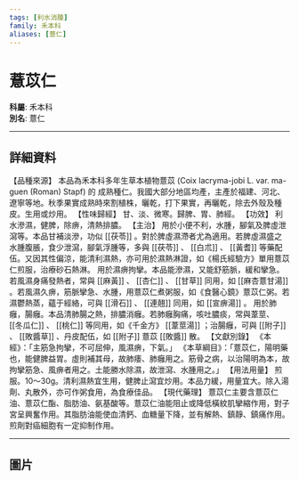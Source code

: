 ```yaml
---
tags: [利水消腫]
family: 禾本科
aliases: [薏仁]
---
```


# 薏苡仁

**科屬**: 禾本科  
**別名**: 薏仁  

---

## 詳細資料
【品種來源】
本品為禾本科多年生草本植物薏苡 (Coix lacryma-jobi L. var. ma-guen (Roman) Stapf) 的 成熟種仁。我國大部分地區均產，主產於福建、河北、遼寧等地。秋季果實成熟時來割植株，曬乾，打下果實，再曬乾，除去外殼及種皮。生用或炒用。
【性味歸經】
甘、淡、微寒。歸脾、胃、肺經。
【功效】
利水滲濕，健脾，除痹，清熱排膿。
【主治】
用於小便不利，水腫，腳氣及脾虛泄瀉等。本品甘補淡滲，功似 [[茯苓]] 。對於脾虛濕滯者尤為適用。若脾虛濕盛之水腫腹脹，食少泄瀉，腳氣浮腫等，多與 [[茯苓]] 、 [[白朮]] 、 [[黃耆]] 等藥配伍。又因其性偏涼，能清利濕熱，亦可用於濕熱淋證，如《楊氏經驗方》單用薏苡仁煎服，治療砂石熱淋。
用於濕痹拘攣。本品能滲濕，又能舒筋脈，緩和攣急。若風濕身痛發熱者，常與 [[麻黃]] 、 [[杏仁]] 、 [[甘草]] 同用，如 [[麻杏薏甘湯]] 。若風濕久痹，筋脈攣急、水腫，用薏苡仁煮粥服，如《食醫心鏡》薏苡仁粥。若濕鬱熱蒸，蘊于經絡，可與 [[滑石]] 、 [[連翹]] 同用，如 [[宣痹湯]] 。
用於肺癰，腸癰。本品清肺腸之熱，排膿消癰。若肺癰胸痛，咳吐膿痰，常與葦莖、 [[冬瓜仁]] 、 [[桃仁]] 等同用，如《千金方》 [[葦莖湯]] ；治腸癰，可與 [[附子]] 、 [[敗醬草]] 、丹皮配伍，如 [[附子]] 薏苡 [[敗醬]] 散。
【文獻別錄】
《本經》：「主筋急拘攣，不可屈伸，風濕痹，下氣。」
《本草綱目》：「薏苡仁，陽明藥也，能健脾益胃。虛則補其母，故肺痿、肺癰用之。筋骨之病，以治陽明為本，故拘攣筋急、風痹者用之。土能勝水除濕，故泄瀉、水腫用之。」
【用法用量】
煎服。10～30g。清利濕熱宜生用，健脾止瀉宜炒用。本品力緩，用量宜大。除入湯劑、丸散外，亦可作粥食用，為食療佳品。
【現代藥理】
薏苡仁主要含薏苡仁油、薏苡仁酯、脂肪油、氨基酸等。薏苡仁油能阻止或降低橫紋肌攣縮作用，對子宮呈興奮作用。其脂肪油能使血清鈣、血糖量下降，並有解熱、鎮靜、鎮痛作用。煎劑對癌細胞有一定抑制作用。

---

## 圖片
